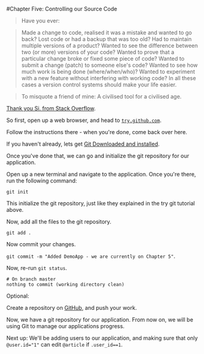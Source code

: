 #Chapter Five: Controlling our Source Code


> Have you ever:

> Made a change to code, realised it was a mistake and wanted to go back?
> Lost code or had a backup that was too old?
> Had to maintain multiple versions of a product?
> Wanted to see the difference between two (or more) versions of your code?
> Wanted to prove that a particular change broke or fixed some piece of code?
> Wanted to submit a change (patch) to someone else's code?
> Wanted to see how much work is being done (where/when/who)?
> Wanted to experiment with a new feature without interfering with working code?
> In all these cases a version control systems should make your life easier.

> To misquote a friend of mine: A civilised tool for a civilised age.

[Thank you Si. from Stack Overflow](http://stackoverflow.com/a/1408464/626833).


So first, open up a web browser, and head to [`try.github.com`](http://try.github.com/).

Follow the instructions there - when you're done, come back over here. 


If you haven't already, lets get [Git Downloaded and installed](http://git-scm.com/downloads). 


Once you've done that, we can go and initialize the git repository for our application.

Open up a new terminal and navigate to the application. Once you're there, run the following command:

`git init`


This initialize the git repository, just like they explained in the try git tutorial above.

Now, add all the files to the git repository.

`git add .`


Now commit your changes.


`git commit -m "Added DemoApp - we are currently on Chapter 5"`.



Now, re-run `git status`.

    # On branch master
    nothing to commit (working directory clean)



Optional:

Create a repository on [GitHub](https://github.com/), and push your work. 



Now, we have a git repository for our application. From now on, we will be using Git to manage our applications progress.


Next up: We'll be adding users to our application, and making sure that only `@user.id="1"` can edit `@article` if `.user_id==1`.

